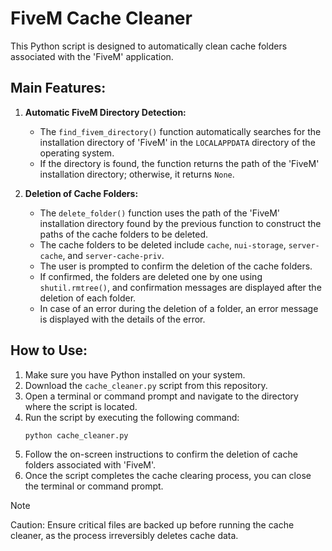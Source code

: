# FiveM Cache Cleaner

This Python script is designed to automatically clean cache folders associated with the 'FiveM' application.

## Main Features:

1. **Automatic FiveM Directory Detection:**
   - The `find_fivem_directory()` function automatically searches for the installation directory of 'FiveM' in the `LOCALAPPDATA` directory of the operating system.
   - If the directory is found, the function returns the path of the 'FiveM' installation directory; otherwise, it returns `None`.

2. **Deletion of Cache Folders:**
   - The `delete_folder()` function uses the path of the 'FiveM' installation directory found by the previous function to construct the paths of the cache folders to be deleted.
   - The cache folders to be deleted include `cache`, `nui-storage`, `server-cache`, and `server-cache-priv`.
   - The user is prompted to confirm the deletion of the cache folders.
   - If confirmed, the folders are deleted one by one using `shutil.rmtree()`, and confirmation messages are displayed after the deletion of each folder.
   - In case of an error during the deletion of a folder, an error message is displayed with the details of the error.

## How to Use:

1. Make sure you have Python installed on your system.
2. Download the `cache_cleaner.py` script from this repository.
3. Open a terminal or command prompt and navigate to the directory where the script is located.
4. Run the script by executing the following command:
   ```bash
   python cache_cleaner.py
5. Follow the on-screen instructions to confirm the deletion of cache folders associated with 'FiveM'.
6. Once the script completes the cache clearing process, you can close the terminal or command prompt.

> [!NOTE]
> Caution: Ensure critical files are backed up before running the cache cleaner, as the process irreversibly deletes cache data.
